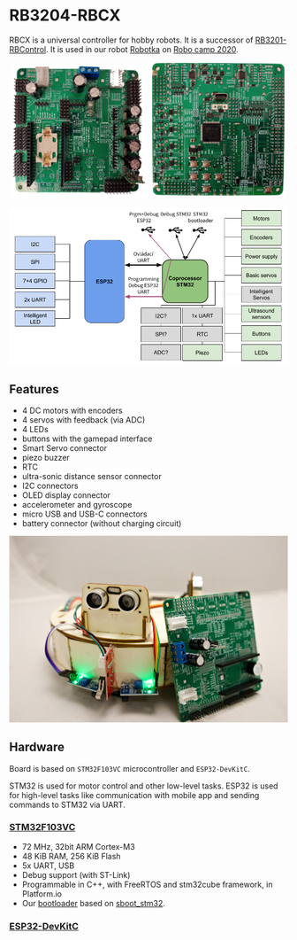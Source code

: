 # RB3204-RBCX

RBCX is a universal controller for hobby robots. It is a successor of [RB3201-RBControl](https://github.com/RoboticsBrno/RB3201-RBControl).
It is used in our robot [Robotka](https://robotka.robotickytabor.cz) on [Robo camp 2020](https://robotickytabor.cz).

<div align="center">
  	<td><img src="./docs/media/rbcx-front.png" width="49%"></td>
	<td><img src="./docs/media/rbcx-back.png" width="49%"></td>
</div>

![RBCX](./docs/media/rbcx-schematic.png)

## Features
- 4 DC motors with encoders
- 4 servos with feedback (via ADC)
- 4 LEDs
- buttons with the gamepad interface
- Smart Servo connector
- piezo buzzer
- RTC
- ultra-sonic distance sensor connector
- I2C connectors
- OLED display connector
- accelerometer and gyroscope
- micro USB and USB-C connectors
- battery connector (without charging circuit)

![RBCX](./docs/media/robotka.jpg)

## Hardware
Board is based on `STM32F103VC` microcontroller and `ESP32-DevKitC`.

STM32 is used for motor control and other low-level tasks.
ESP32 is used for high-level tasks like communication with mobile app and sending commands to STM32 via UART.


### [STM32F103VC](https://www.st.com/en/microcontrollers-microprocessors/stm32f103vc.html)

-  72 MHz, 32bit ARM Cortex-M3
-  48 KiB RAM, 256 KiB Flash
-  5x UART, USB
-  Debug support (with ST-Link)
-  Programmable in C++, with FreeRTOS and stm32cube framework, in Platform.io
-  Our [bootloader](https://github.com/RoboticsBrno/sboot_stm32) based on [sboot_stm32](https://github.com/dmitrystu/sboot_stm32).


### [ESP32-DevKitC](https://www.espressif.com/en/products/devkits/esp32-devkitc)
